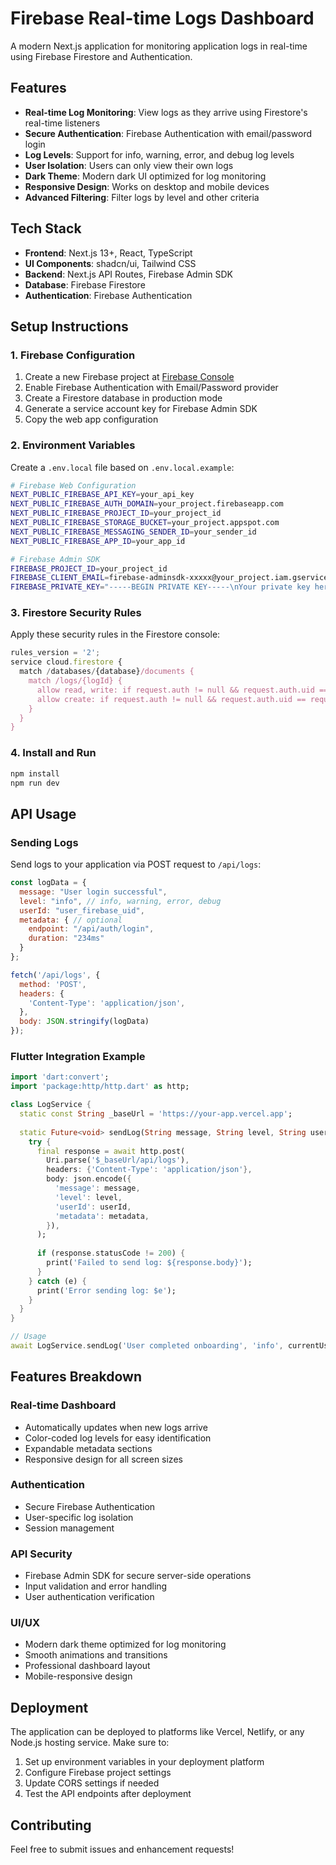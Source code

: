 # Firebase Real-time Logs Dashboard

A modern Next.js application for monitoring application logs in real-time using Firebase Firestore and Authentication.

## Features

- **Real-time Log Monitoring**: View logs as they arrive using Firestore's real-time listeners
- **Secure Authentication**: Firebase Authentication with email/password login
- **Log Levels**: Support for info, warning, error, and debug log levels
- **User Isolation**: Users can only view their own logs
- **Dark Theme**: Modern dark UI optimized for log monitoring
- **Responsive Design**: Works on desktop and mobile devices
- **Advanced Filtering**: Filter logs by level and other criteria

## Tech Stack

- **Frontend**: Next.js 13+, React, TypeScript
- **UI Components**: shadcn/ui, Tailwind CSS
- **Backend**: Next.js API Routes, Firebase Admin SDK
- **Database**: Firebase Firestore
- **Authentication**: Firebase Authentication

## Setup Instructions

### 1. Firebase Configuration

1. Create a new Firebase project at [Firebase Console](https://console.firebase.google.com)
2. Enable Firebase Authentication with Email/Password provider
3. Create a Firestore database in production mode
4. Generate a service account key for Firebase Admin SDK
5. Copy the web app configuration

### 2. Environment Variables

Create a `.env.local` file based on `.env.local.example`:

```bash
# Firebase Web Configuration
NEXT_PUBLIC_FIREBASE_API_KEY=your_api_key
NEXT_PUBLIC_FIREBASE_AUTH_DOMAIN=your_project.firebaseapp.com
NEXT_PUBLIC_FIREBASE_PROJECT_ID=your_project_id
NEXT_PUBLIC_FIREBASE_STORAGE_BUCKET=your_project.appspot.com
NEXT_PUBLIC_FIREBASE_MESSAGING_SENDER_ID=your_sender_id
NEXT_PUBLIC_FIREBASE_APP_ID=your_app_id

# Firebase Admin SDK
FIREBASE_PROJECT_ID=your_project_id
FIREBASE_CLIENT_EMAIL=firebase-adminsdk-xxxxx@your_project.iam.gserviceaccount.com
FIREBASE_PRIVATE_KEY="-----BEGIN PRIVATE KEY-----\nYour private key here\n-----END PRIVATE KEY-----\n"
```

### 3. Firestore Security Rules

Apply these security rules in the Firestore console:

```javascript
rules_version = '2';
service cloud.firestore {
  match /databases/{database}/documents {
    match /logs/{logId} {
      allow read, write: if request.auth != null && request.auth.uid == resource.data.userId;
      allow create: if request.auth != null && request.auth.uid == request.resource.data.userId;
    }
  }
}
```

### 4. Install and Run

```bash
npm install
npm run dev
```

## API Usage

### Sending Logs

Send logs to your application via POST request to `/api/logs`:

```javascript
const logData = {
  message: "User login successful",
  level: "info", // info, warning, error, debug
  userId: "user_firebase_uid",
  metadata: { // optional
    endpoint: "/api/auth/login",
    duration: "234ms"
  }
};

fetch('/api/logs', {
  method: 'POST',
  headers: {
    'Content-Type': 'application/json',
  },
  body: JSON.stringify(logData)
});
```

### Flutter Integration Example

```dart
import 'dart:convert';
import 'package:http/http.dart' as http;

class LogService {
  static const String _baseUrl = 'https://your-app.vercel.app';
  
  static Future<void> sendLog(String message, String level, String userId, [Map<String, dynamic>? metadata]) async {
    try {
      final response = await http.post(
        Uri.parse('$_baseUrl/api/logs'),
        headers: {'Content-Type': 'application/json'},
        body: json.encode({
          'message': message,
          'level': level,
          'userId': userId,
          'metadata': metadata,
        }),
      );
      
      if (response.statusCode != 200) {
        print('Failed to send log: ${response.body}');
      }
    } catch (e) {
      print('Error sending log: $e');
    }
  }
}

// Usage
await LogService.sendLog('User completed onboarding', 'info', currentUser.uid);
```

## Features Breakdown

### Real-time Dashboard
- Automatically updates when new logs arrive
- Color-coded log levels for easy identification
- Expandable metadata sections
- Responsive design for all screen sizes

### Authentication
- Secure Firebase Authentication
- User-specific log isolation
- Session management

### API Security
- Firebase Admin SDK for secure server-side operations
- Input validation and error handling
- User authentication verification

### UI/UX
- Modern dark theme optimized for log monitoring
- Smooth animations and transitions
- Professional dashboard layout
- Mobile-responsive design

## Deployment

The application can be deployed to platforms like Vercel, Netlify, or any Node.js hosting service. Make sure to:

1. Set up environment variables in your deployment platform
2. Configure Firebase project settings
3. Update CORS settings if needed
4. Test the API endpoints after deployment

## Contributing

Feel free to submit issues and enhancement requests!